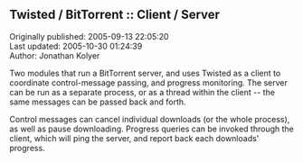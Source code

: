 ## Twisted / BitTorrent ::  Client / Server  
Originally published: 2005-09-13 22:05:20  
Last updated: 2005-10-30 01:24:39  
Author: Jonathan Kolyer  
  
Two modules that run a BitTorrent server, and uses Twisted as a client to coordinate control-message passing, and progress monitoring.  The server can be run as a separate process, or as a thread within the client -- the same messages can be passed back and forth.

Control messages can cancel individual downloads (or the whole process), as well as pause downloading.  Progress queries can be invoked through the client, which will ping the server, and report back each downloads' progress.